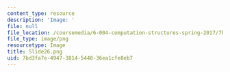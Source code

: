 ```yaml
---
content_type: resource
description: 'Image: '
file: null
file_location: /coursemedia/6-004-computation-structures-spring-2017/7bd3fa7e49473814544836ea1cfe8eb7_Slide26.png
file_type: image/png
resourcetype: Image
title: Slide26.png
uid: 7bd3fa7e-4947-3814-5448-36ea1cfe8eb7
---
```


